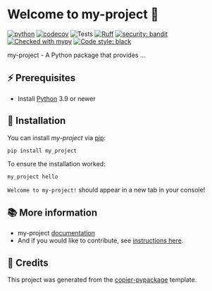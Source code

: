 # Welcome to my-project 👋

[![python](https://img.shields.io/badge/python-3.9%2B-blue)](https://www.python.org)
[![codecov](https://codecov.io/gh/mitasse/my-project/graph/badge.svg)](https://codecov.io/gh/mitasse/my-project)
![Tests](https://github.com/mitasse/my-project/actions/workflows/ci.yml/badge.svg)
[![Ruff](https://img.shields.io/endpoint?url=https://raw.githubusercontent.com/astral-sh/ruff/main/assets/badge/v2.json)](https://github.com/astral-sh/ruff)
[![security: bandit](https://img.shields.io/badge/security-bandit-yellow.svg)](https://github.com/PyCQA/bandit)
[![Checked with mypy](http://www.mypy-lang.org/static/mypy_badge.svg)](http://mypy-lang.org/)
[![Code style: black](https://img.shields.io/badge/code%20style-black-000000.svg)](https://github.com/psf/black)

my-project - A Python package that provides ...

## ⚡ Prerequisites

- Install [Python](https://www.python.org/) 3.9 or newer

## 🚀 Installation

You can install _my-project_ via [pip]:

```commandline
pip install my_project
```

To ensure the installation worked:

```commandline
my_project hello
```

`Welcome to my-project!` should appear in a new tab in your console!

[pip]: https://pypi.org/project/pip/

## 📚 More information

- my-project [documentation](https://github.com/pages/janedoe/my-project/)
- And if you would like to contribute, see [instructions here].

[instructions here]: CONTRIBUTING.md

## 📌 Credits

This project was generated from the [copier-pypackage] template.

[copier-pypackage]: https://github.com/mitasse/copier-pypackage

